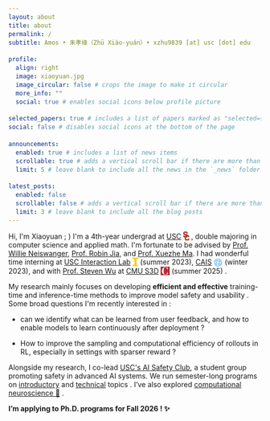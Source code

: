 ```yaml
---
layout: about
title: about
permalink: /
subtitle: Amos • 朱孝缘（Zhū Xiào-yuán）• xzhu9839 [at] usc [dot] edu

profile:
  align: right
  image: xiaoyuan.jpg
  image_circular: false # crops the image to make it circular
  more_info: ""
  social: true # enables social icons below profile picture

selected_papers: true # includes a list of papers marked as "selected={true}"
social: false # disables social icons at the bottom of the page

announcements:
  enabled: true # includes a list of news items
  scrollable: true # adds a vertical scroll bar if there are more than 3 news items
  limit: 5 # leave blank to include all the news in the `_news` folder

latest_posts:
  enabled: false
  scrollable: false # adds a vertical scroll bar if there are more than 3 new posts items
  limit: 3 # leave blank to include all the blog posts
---
```

Hi, I'm Xiaoyuan ; ) I'm a 4th-year undergrad at [USC](https://www.usc.edu/)<img src="/assets/img/usc.svg" alt="USC logo" style="height:1.3em; vertical-align:-0.2em; margin-left:0.25em;" /> , double majoring in computer science and applied math. I'm fortunate to be advised by [Prof. Willie Neiswanger](https://willieneis.github.io/), [Prof. Robin Jia](https://robinjia.github.io/), and [Prof. Xuezhe Ma](https://xuezhemax.github.io/). I had wonderful time interning at [USC Interaction Lab](https://uscinteractionlab.web.app/)<img src="/assets/img/interaction_lab.png" alt="Interaction Lab logo" style="height:1.2em; vertical-align:-0.2em; margin-left:0.25em;" /> (summer 2023), [CAIS](https://safe.ai/)<img src="/assets/img/cais_logo.png" alt="CAIS logo" style="height:1.2em; vertical-align:-0.3em; margin-left:0.25em;" /> (winter 2023), and with [Prof. Steven Wu](https://zstevenwu.com/) at [CMU S3D](https://s3d.cmu.edu/)<img src="/assets/img/cmu_red_simple.png" alt="CMU logo" style="height:1.2em; vertical-align:-0.2em; margin-left:0.25em;" /> (summer 2025) .

My research mainly focuses on developing **efficient and effective** training-time and inference-time methods to improve model safety and usability . Some broad questions I'm recently interested in :

- can we identify what can be learned from user feedback, and how to enable models to learn continuously after deployment ?

- How to improve the sampling and computational efficiency of rollouts in RL, especially in settings with sparser reward ?

Alongside my research, I co-lead [USC's AI Safety Club](https://aisafetyusc.notion.site/About-Us-026a440a9c204050b0160121aab8a88a), a student group promoting safety in advanced AI systems. We run semester-long programs on [introductory](https://aisafetyusc.notion.site/Intro-Track-da1b7bbf96db436ba365dbd41f8db686) and [technical](https://aisafetyusc.notion.site/Advanced-Track-b331dfaa45a44eae82852ed1b2dc9303) topics . I’ve also explored [computational neuroscience 🧠](assets/pdf/CNTC_2024_Poster.pdf) .


**I’m applying to Ph.D. programs for Fall 2026 ! ✨**

